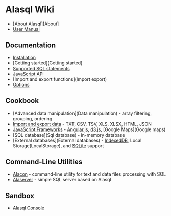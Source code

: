 # Alasql Wiki

* [About Alasql][About]
* [User Manual](http://www.slideshare.net/AndreyGershun/alasql-manual-141220-1)

## Documentation
* [Installation](Installation)
* [Getting started](Getting started)
* [Supported SQL statements](Sql)
* [JavaScript API](Api)
* [Import and export functions](Import export)
* [Options](Options)

## Cookbook
* [Advanced data manipulation](Data manipulation) - array filtering, grouping, ordering
* [Import and export data](Etl) - TXT, CSV, TSV, XLS, XLSX, HTML, JSON 
* [JavaScript Frameworks](Frameworks) - [Angular.js](Angular.js), [d3.js](d3.js), [Google Maps](Google maps)
* [SQL database](Sql database) - in-memory database
* [External databases](External databases) - [IndexedDB](IndexedDB), Local Storage(LocalStorage), and [SQLite](SQLite) support

## Command-Line Utilities
* [Alacon](Alacon) - command-line utility for text and data files processing with SQL
* [Alaserver](Alaserver) - simple SQL server based on Alasql

## Sandbox
* [Alasql Console](http://alasql.org/console/alaconsole.html)
